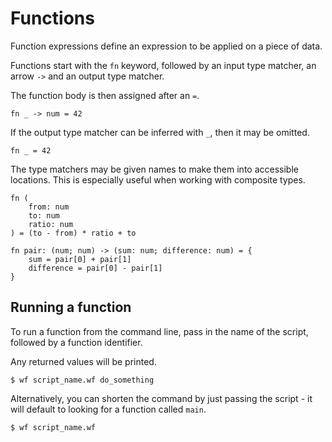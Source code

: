 # Functions

Function expressions define an expression to be applied on a piece of data.

Functions start with the `fn` keyword, followed by an input type
matcher, an arrow `->` and an output type matcher.

The function body is then assigned after an `=`.

```
fn _ -> num = 42
```

If the output type matcher can be inferred with `_`, then it may be omitted.

```
fn _ = 42
```

The type matchers may be given names to make them into accessible locations.
This is especially useful when working with composite types.

```
fn (
	from: num
	to: num
	ratio: num
) = (to - from) * ratio + to

fn pair: (num; num) -> (sum: num; difference: num) = {
	sum = pair[0] + pair[1]
	difference = pair[0] - pair[1]
}
```

## Running a function

To run a function from the command line, pass in the name of the
script, followed by a function identifier.

Any returned values will be printed.

```
$ wf script_name.wf do_something
```

Alternatively, you can shorten the command by just passing the script - it will
default to looking for a function called `main`.

```
$ wf script_name.wf
```